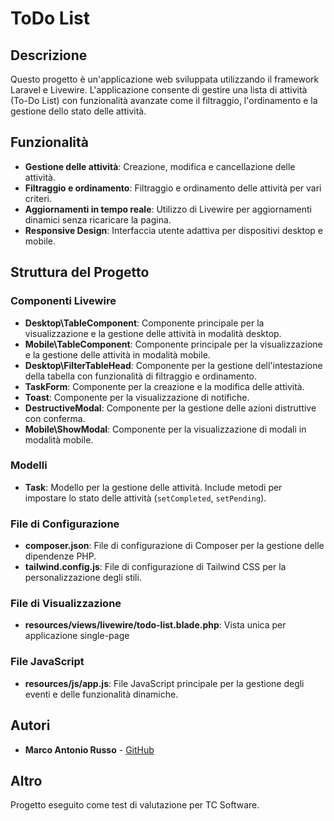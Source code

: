 # ToDo List

## Descrizione

Questo progetto è un'applicazione web sviluppata utilizzando il framework Laravel e Livewire. L'applicazione consente di gestire una lista di attività (To-Do List) con funzionalità avanzate come il filtraggio, l'ordinamento e la gestione dello stato delle attività.

## Funzionalità

- **Gestione delle attività**: Creazione, modifica e cancellazione delle attività.
- **Filtraggio e ordinamento**: Filtraggio e ordinamento delle attività per vari criteri.
- **Aggiornamenti in tempo reale**: Utilizzo di Livewire per aggiornamenti dinamici senza ricaricare la pagina.
- **Responsive Design**: Interfaccia utente adattiva per dispositivi desktop e mobile.

## Struttura del Progetto

### Componenti Livewire

- **Desktop\TableComponent**: Componente principale per la visualizzazione e la gestione delle attività in modalità desktop.
- **Mobile\TableComponent**: Componente principale per la visualizzazione e la gestione delle attività in modalità mobile.
- **Desktop\FilterTableHead**: Componente per la gestione dell'intestazione della tabella con funzionalità di filtraggio e ordinamento.
- **TaskForm**: Componente per la creazione e la modifica delle attività.
- **Toast**: Componente per la visualizzazione di notifiche.
- **DestructiveModal**: Componente per la gestione delle azioni distruttive con conferma.
- **Mobile\ShowModal**: Componente per la visualizzazione di modali in modalità mobile.

### Modelli

- **Task**: Modello per la gestione delle attività. Include metodi per impostare lo stato delle attività (`setCompleted`, `setPending`).

### File di Configurazione

- **composer.json**: File di configurazione di Composer per la gestione delle dipendenze PHP.
- **tailwind.config.js**: File di configurazione di Tailwind CSS per la personalizzazione degli stili.

### File di Visualizzazione

- **resources/views/livewire/todo-list.blade.php**: Vista unica per applicazione single-page 

### File JavaScript

- **resources/js/app.js**: File JavaScript principale per la gestione degli eventi e delle funzionalità dinamiche.



## Autori

- **Marco Antonio Russo** - [GitHub](https://github.com/marcoantoniorussoDEV)

## Altro

Progetto eseguito come test di valutazione per TC Software.